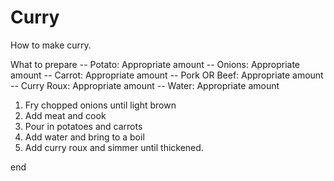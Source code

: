 # Curry
How to make curry.

What to prepare
-- Potato: Appropriate amount
-- Onions: Appropriate amount
-- Carrot: Appropriate amount
-- Pork OR Beef: Appropriate amount
-- Curry Roux: Appropriate amount
-- Water: Appropriate amount

1. Fry chopped onions until light brown
2. Add meat and cook
3. Pour in potatoes and carrots
4. Add water and bring to a boil
5. Add curry roux and simmer until thickened.

end
